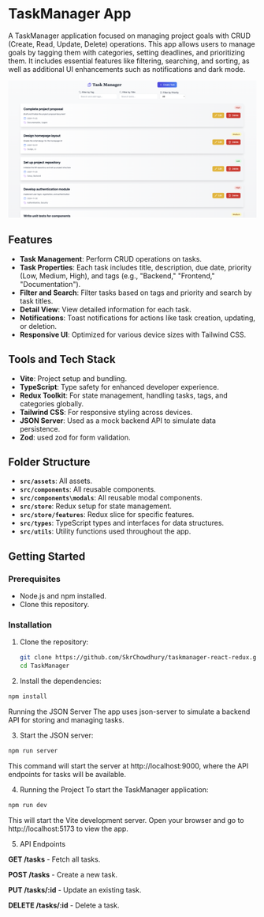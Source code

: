 # TaskManager App

A TaskManager application focused on managing project goals with CRUD (Create, Read, Update, Delete) operations. This app allows users to manage goals by tagging them with categories, setting deadlines, and prioritizing them. It includes essential features like filtering, searching, and sorting, as well as additional UI enhancements such as notifications and dark mode.

![alt text](https://raw.githubusercontent.com/SkrChowdhury/taskmanager-react-redux/refs/heads/main/src/assets/images/project-image.png)

## Features

- **Task Management**: Perform CRUD operations on tasks.
- **Task Properties**: Each task includes title, description, due date, priority (Low, Medium, High), and tags (e.g., "Backend," "Frontend," "Documentation").
- **Filter and Search**: Filter tasks based on tags and priority and search by task titles.
- **Detail View**: View detailed information for each task.
- **Notifications**: Toast notifications for actions like task creation, updating, or deletion.
- **Responsive UI**: Optimized for various device sizes with Tailwind CSS.

## Tools and Tech Stack

- **Vite**: Project setup and bundling.
- **TypeScript**: Type safety for enhanced developer experience.
- **Redux Toolkit**: For state management, handling tasks, tags, and categories globally.
- **Tailwind CSS**: For responsive styling across devices.
- **JSON Server**: Used as a mock backend API to simulate data persistence.
- **Zod**: used zod for form validation.

## Folder Structure

- **`src/assets`**: All assets.
- **`src/components`**: All reusable components.
- **`src/components\modals`**: All reusable modal components.
- **`src/store`**: Redux setup for state management.
- **`src/store/features`**: Redux slice for specific features.
- **`src/types`**: TypeScript types and interfaces for data structures.
- **`src/utils`**: Utility functions used throughout the app.

## Getting Started

### Prerequisites

- Node.js and npm installed.
- Clone this repository.

### Installation

1. Clone the repository:

   ```bash
   git clone https://github.com/SkrChowdhury/taskmanager-react-redux.git
   cd TaskManager
   ```
   
2. Install the dependencies:


```bash
npm install

```
Running the JSON Server
The app uses json-server to simulate a backend API for storing and managing tasks.

3. Start the JSON server:

```bash
npm run server
```

This command will start the server at http://localhost:9000, where the API endpoints for tasks will be available.

4. Running the Project
To start the TaskManager application:

```bash
npm run dev
```
This will start the Vite development server. Open your browser and go to http://localhost:5173 to view the app.

5. API Endpoints

**GET /tasks** - Fetch all tasks.

**POST /tasks** - Create a new task.

**PUT /tasks/:id** - Update an existing task.

**DELETE /tasks/:id** - Delete a task.
